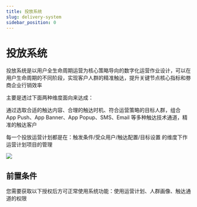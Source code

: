 ```yaml
---
title: 投放系统
slug: delivery-system
sidebar_position: 0
---
```



# 投放系统

投放系统是以用户全生命周期运营为核心策略导向的数字化运营作业设计，可以在用户生命周期的不同阶段，实现客户人群的精准触达，提升关键节点核心指标和劵商企业行销效率

主要是透过下面两种维度面向来达成：

通过选取合适的触达内容、合理的触达时机、符合运营策略的目标人群，组合 App Push、App Banner、App Popup、SMS、Email 等多种触达技术通道，精准的触达客户

每一个投放运营计划都是在：触发条件/受众用户/触达配置/目标设置 的维度下作运营计划项目的管理

<img src="/assets/QiXsb2jkmo5RChxhXVTctMNNn2O.jpeg"/>

## 前置条件

您需要获取以下授权后方可正常使用系统功能：使用运营计划、人群画像、触达通道的权限

